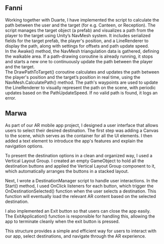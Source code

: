 <h2>Fanni</h2>
<p>
Working together with Duarte, I have implemented the script to calculate the path between the user and the target (for e.g. Canteen, or Reception).
The script manages the target object (a prefab) and visualizes a path from the player to the target using Unity’s NavMesh system. It includes serialized fields for the target prefab, the player's position, and a LineRenderer to display the path, along with settings for offsets and path update speed.
<br/>
In the Awake() method, the NavMesh triangulation data is gathered, defining the walkable area. If a path-drawing coroutine is already running, it stops and starts a new one to continuously update the path between the player and the target.
<br/>
The DrawPathToTarget() coroutine calculates and updates the path between the player's position and the target’s position in real time, using the NavMesh.CalculatePath() method. The path's waypoints are used to update the LineRenderer to visually represent the path on the scene, with periodic updates based on the PathUpdateSpeed. If no valid path is found, it logs an error.
</p>

<h2>Marwa</h2>
<p>As part of our AR mobile app project, I designed a user interface that allows users to select their desired destination. The first step was adding a Canvas to the scene, which serves as the container for all the UI elements. I then added a text element to introduce the app's features and explain the navigation options.

To present the destination options in a clean and organized way, I used a Vertical Layout Group. I created an empty GameObject to hold all the destination buttons and applied the Vertical Layout Group component to it, which automatically arranges the buttons in a stacked layout.

Next, I wrote a DestinationManager script to handle user interactions. In the Start() method, I used OnClick listeners for each button, which trigger the OnDestinationSelected() function when the user selects a destination. This function will eventually load the relevant AR content based on the selected destination.

I also implemented an Exit button so that users can close the app easily. The ExitApplication() function is responsible for handling this, allowing the app to terminate cleanly when the exit button is pressed.

This structure provides a simple and efficient way for users to interact with our app, select destinations, and navigate through the AR experience.</p>
